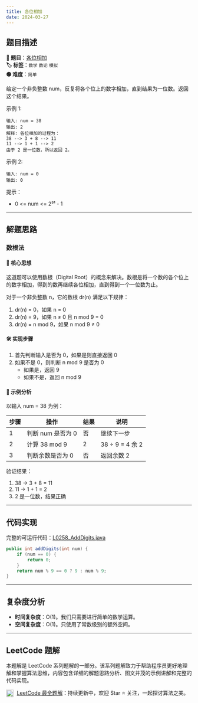 ```yaml
---
title: 各位相加
date: 2024-03-27
---
```


## 题目描述

**🔗 题目**：[各位相加](https://leetcode.cn/problems/add-digits/)  
**🏷️ 标签**：`数学` `数论` `模拟`  
**🟢 难度**：`简单`  

给定一个非负整数 num，反复将各个位上的数字相加，直到结果为一位数。返回这个结果。

示例 1:
```
输入: num = 38
输出: 2 
解释: 各位相加的过程为：
38 --> 3 + 8 --> 11
11 --> 1 + 1 --> 2
由于 2 是一位数，所以返回 2。
```

示例 2:
```
输入: num = 0
输出: 0
```

提示：
- 0 <= num <= 2³¹ - 1

---

## 解题思路

### 数根法

#### 📝 核心思想

这道题可以使用数根（Digital Root）的概念来解决。数根是将一个数的各个位上的数字相加，得到的数再继续各位相加，直到得到一个一位数为止。

对于一个非负整数 n，它的数根 dr(n) 满足以下规律：
1. dr(n) = 0，如果 n = 0
2. dr(n) = 9，如果 n ≠ 0 且 n mod 9 = 0
3. dr(n) = n mod 9，如果 n mod 9 ≠ 0

#### 🛠️ 实现步骤

1. 首先判断输入是否为 0，如果是则直接返回 0
2. 如果不是 0，则判断 n mod 9 是否为 0
   - 如果是，返回 9
   - 如果不是，返回 n mod 9

#### 🧩 示例分析

以输入 num = 38 为例：

| 步骤 | 操作 | 结果 | 说明 |
|-----|------|-----|------|
| 1 | 判断 num 是否为 0 | 否 | 继续下一步 |
| 2 | 计算 38 mod 9 | 2 | 38 ÷ 9 = 4 余 2 |
| 3 | 判断余数是否为 0 | 否 | 返回余数 2 |

验证结果：
1. 38 → 3 + 8 = 11
2. 11 → 1 + 1 = 2
3. 2 是一位数，结果正确

---

## 代码实现

完整的可运行代码：[L0258_AddDigits.java](../src/main/java/L0258_AddDigits.java)

```java
public int addDigits(int num) {
    if (num == 0) {
        return 0;
    }
    return num % 9 == 0 ? 9 : num % 9;
}
```

---

## 复杂度分析

- **时间复杂度**：O(1)。我们只需要进行简单的数学运算。
- **空间复杂度**：O(1)。只使用了常数级别的额外空间。

---

## LeetCode 题解

本题解是 LeetCode 系列题解的一部分。该系列题解致力于帮助程序员更好地理解和掌握算法思维，内容包含详细的解题思路分析、图文并茂的示例讲解和完整的代码实现。

<img src="https://github.githubassets.com/images/modules/logos_page/GitHub-Mark.png" alt="GitHub" width="20" style="vertical-align: middle; margin-right: 5px"> [LeetCode 最全题解](https://github.com/LjyYano/LeetCode)：持续更新中，欢迎 Star ⭐️ 关注，一起探讨算法之美。 